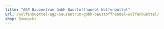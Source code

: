 ```yaml
---
title: "AGP Bauzentrum GmbH Baustoffhandel Wolfenbüttel"
url: /wolfenbuettel/agp-bauzentrum-gmbh-baustoffhandel-wolfenbuettel/
shop: Baumarkt
---
```

